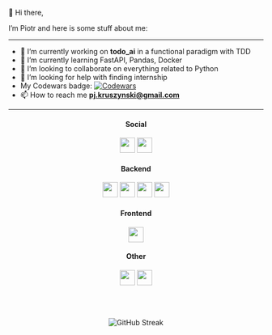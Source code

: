 👋 Hi there, 

I’m Piotr and here is some stuff about me:

---

- 🔭 I’m currently working on **todo_ai** in a functional paradigm with TDD  
- 🌱 I’m currently learning FastAPI, Pandas, Docker  
- 👯 I’m looking to collaborate on everything related to Python  
- 🤔 I’m looking for help with finding internship
- My Codewars badge: [![Codewars](https://www.codewars.com/users/PiotrKruszynski/badges/micro)](https://www.codewars.com/users/PiotrKruszynski)
- 📫 How to reach me **pj.kruszynski@gmail.com**

---

<div align="center">
  
#### Social  

[<img src="https://cdn.jsdelivr.net/gh/devicons/devicon/icons/linkedin/linkedin-original.svg" width="30" height="30"/>](https://www.linkedin.com/in/piotr-kruszyński-9a85a1150)
[<img src="https://raw.githubusercontent.com/simple-icons/simple-icons/develop/icons/codewars.svg" width="30" height="30"/>](https://www.codewars.com/users/PiotrKruszynski)



#### Backend  

[<img src="https://cdn.jsdelivr.net/gh/devicons/devicon/icons/python/python-original.svg" width="30" height="30"/>](https://www.python.org/)
[<img src="https://cdn.jsdelivr.net/gh/devicons/devicon/icons/django/django-plain.svg" width="30" height="30"/>](https://www.djangoproject.com/)
[<img src="https://cdn.jsdelivr.net/gh/devicons/devicon/icons/fastapi/fastapi-original.svg" width="30" height="30"/>](https://fastapi.tiangolo.com/)
[<img src="https://cdn.jsdelivr.net/gh/devicons/devicon/icons/sqlite/sqlite-original.svg" width="30" height="30"/>](https://www.sqlite.org/)



#### Frontend  

[<img src="https://cdn.jsdelivr.net/gh/devicons/devicon/icons/javascript/javascript-original.svg" width="30" height="30"/>](https://developer.mozilla.org/en-US/docs/Web/JavaScript)



#### Other  

[<img src="https://cdn.jsdelivr.net/gh/devicons/devicon/icons/docker/docker-original.svg" width="30" height="30"/>](https://www.docker.com/)
[<img src="https://cdn.jsdelivr.net/gh/devicons/devicon/icons/git/git-original.svg" width="30" height="30"/>](https://git-scm.com/)

<br><br>

![GitHub Streak](https://streak-stats.demolab.com?user=PiotrKruszynski&theme=dark)  

</div>

<!---
PiotrKruszynski/PiotrKruszynski is a ✨ special ✨ repository because its `README.md` (this file) appears on your GitHub profile.
You can click the Preview link to take a look at your changes.
--->
